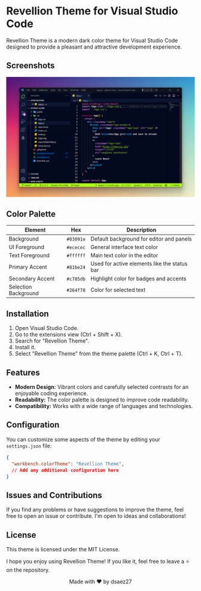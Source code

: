 # Revellion Theme for Visual Studio Code

Revellion Theme is a modern dark color theme for Visual Studio Code designed to provide a pleasant and attractive development experience.

## Screenshots

![Example of code with Revellion Theme](preview.webp)

## Color Palette

| Element | Hex | Description |
| ------- | --- | ----------- |
| Background | `#03091e` | Default background for editor and panels |
| UI Foreground | `#ececec` | General interface text color |
| Text Foreground | `#ffffff` | Main text color in the editor |
| Primary Accent | `#81be24` | Used for active elements like the status bar |
| Secondary Accent | `#c785db` | Highlight color for badges and accents |
| Selection Background | `#264f78` | Color for selected text |

## Installation

1. Open Visual Studio Code.
2. Go to the extensions view (Ctrl + Shift + X).
3. Search for "Revellion Theme".
4. Install it.
5. Select "Revellion Theme" from the theme palette (Ctrl + K, Ctrl + T).

## Features

- **Modern Design:** Vibrant colors and carefully selected contrasts for an enjoyable coding experience.
- **Readability:** The color palette is designed to improve code readability.
- **Compatibility:** Works with a wide range of languages and technologies.

## Configuration

You can customize some aspects of the theme by editing your `settings.json` file:

```json
{
  "workbench.colorTheme": "Revellion Theme",
  // Add any additional configuration here
}
```

## Issues and Contributions
If you find any problems or have suggestions to improve the theme, feel free to open an issue or contribute. I'm open to ideas and collaborations!

## License
This theme is licensed under the MIT License.

I hope you enjoy using Revellion Theme! If you like it, feel free to leave a ⭐️ on the repository.

<div align="center">
Made with ❤️ by dsaez27
</div>

